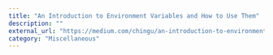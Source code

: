 ```yaml
---
title: "An Introduction to Environment Variables and How to Use Them"
description: ""
external_url: "https://medium.com/chingu/an-introduction-to-environment-variables-and-how-to-use-them-f602f66d15fa"
category: "Miscellaneous"
---
```


